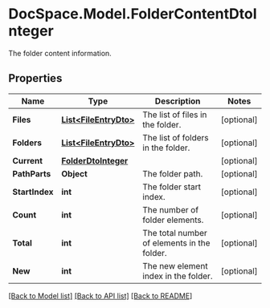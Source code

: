 # DocSpace.Model.FolderContentDtoInteger
The folder content information.

## Properties

Name | Type | Description | Notes
------------ | ------------- | ------------- | -------------
**Files** | [**List&lt;FileEntryDto&gt;**](.md) | The list of files in the folder. | [optional] 
**Folders** | [**List&lt;FileEntryDto&gt;**](.md) | The list of folders in the folder. | [optional] 
**Current** | [**FolderDtoInteger**](.md) |  | [optional] 
**PathParts** | **Object** | The folder path. | [optional] 
**StartIndex** | **int** | The folder start index. | [optional] 
**Count** | **int** | The number of folder elements. | [optional] 
**Total** | **int** | The total number of elements in the folder. | [optional] 
**New** | **int** | The new element index in the folder. | [optional] 

[[Back to Model list]](../README.md#documentation-for-models) [[Back to API list]](../README.md#documentation-for-api-endpoints) [[Back to README]](../README.md)

